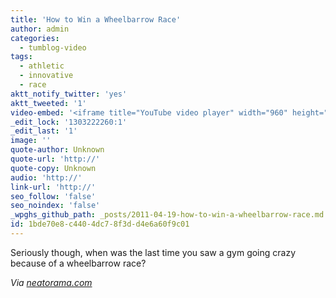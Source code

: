 ```yaml
---
title: 'How to Win a Wheelbarrow Race'
author: admin
categories:
  - tumblog-video
tags:
  - athletic
  - innovative
  - race
aktt_notify_twitter: 'yes'
aktt_tweeted: '1'
video-embed: '<iframe title="YouTube video player" width="960" height="750" src="http://www.youtube.com/embed/rqOtKxQ8xpw?rel=0&hd=1" frameborder="0" allowfullscreen></iframe>'
_edit_lock: '1303222260:1'
_edit_last: '1'
image: ''
quote-author: Unknown
quote-url: 'http://'
quote-copy: Unknown
audio: 'http://'
link-url: 'http://'
seo_follow: 'false'
seo_noindex: 'false'
_wpghs_github_path: _posts/2011-04-19-how-to-win-a-wheelbarrow-race.md
id: 1bde70e8-c440-4dc7-8f3d-d4e6a60f9c01
---
```

<p>Seriously though, when was the last time you saw a gym going crazy because of a wheelbarrow race?</p>
<p><em>Via <a href="http://www.neatorama.com/2011/04/19/how-to-win-a-wheelbarrow-race/">neatorama.com</a></em></p>
